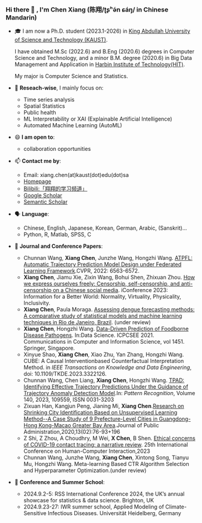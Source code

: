 ### Hi there 👋 , I'm Chen Xiang (陈翔/ʈʂʰə́n ɕáŋ/ in Chinese Mandarin)


- 🎓 I am now a Ph.D. student (2023.1-2026) in [King Abdullah University of Science and Technology (KAUST)](https://www.kaust.edu.sa/en).
  
  I have obtained M.Sc (2022.6) and B.Eng (2020.6) degrees in Computer Science and Technology, and a minor B.M. degree (2020.6) in Big Data Management and Application in [Harbin Institute of Technology(HIT)](http://www.hit.edu.cn).

  My major is Computer Science and Statistics.

- 🔭 **Reseach-wise**, I mainly focus on:
    - Time series analysis
    - Spatial Statistics
    - Public health
    - ML Interpretability or XAI (Explainable Artificial Intelligence)
    - Automated Machine Learning (AutoML)

- 😄 **I am open to**:
    - collaboration opportunities

- 📫 **Contact me by**:
    - Email: xiang.chen(at)kaust(dot)edu(dot)sa
    - [Homepage](https://chenxiang1998.github.io/)
    - [Bilibili:「翔翔的学习频道」](https://space.bilibili.com/1586658)
    - [Google Scholar](https://scholar.google.com.hk/citations?user=-_-FfdQAAAAJ&hl=zh-CN)
    - [Semantic Scholar](https://www.semanticscholar.org/author/Xiang-Chen/2143735745)

- 🗣️ **Language**:
    - Chinese, English, Japanese, Korean, German, Arabic, (Sanskrit)...
    - Python, R, Matlab, SPSS, C

- 📃 **Journal and Conference Papers**:
    - Chunnan Wang, **Xiang Chen**, Junzhe Wang, Hongzhi Wang. [ATPFL: Automatic Trajectory Prediction Model Design under Federated Learning Framework](https://openaccess.thecvf.com/content/CVPR2022/html/Wang_ATPFL_Automatic_Trajectory_Prediction_Model_Design_Under_Federated_Learning_Framework_CVPR_2022_paper.html).CVPR, 2022: 6563-6572.
    - **Xiang Chen**, Jiamu Xie, Zixin Wang, Bohui Shen, Zhixuan Zhou. [How we express ourselves freely: Censorship, self-censorship, and anti-censorship on a Chinese social media](https://link.springer.com/chapter/10.1007/978-3-031-28032-0_8). iConference 2023: Information for a Better World: Normality, Virtuality, Physicality, Inclusivity.
    - **Xiang Chen**, Paula Moraga. [Assessing dengue forecasting methods: A comparative study of statistical models and machine learning techniques in Rio de Janeiro, Brazil](https://www.medrxiv.org/content/10.1101/2024.06.12.24308827v1). (under review)
    - **Xiang Chen**, Hongzhi Wang. [Data-Driven Prediction of Foodborne Disease Pathogens](https://link.springer.com/chapter/10.1007/978-981-16-5940-9_8). In:Data Science. ICPCSEE 2021. Communications in Computer and Information Science, vol 1451. Springer, Singapore.
    - Xinyue Shao, **Xiang Chen**, Xiao Zhu, Yan Zhang, Hongzhi Wang. CUBE: A Causal Interventionbased Counterfactual Interpretation Method. in *IEEE Transactions on Knowledge and Data Engineering*, doi: 10.1109/TKDE.2023.3322126.
    - Chunnan Wang, Chen Liang, **Xiang Chen**, Hongzhi Wang. [TPAD: Identifying Effective Trajectory Predictions Under the Guidance of Trajectory Anomaly Detection Model](https://www.sciencedirect.com/science/article/pii/S0031320323002595).In: *Pattern Recognition*, Volume 140, 2023, 109559, ISSN 0031-3203
    - Zixuan Han, Kangjun Peng, Jianing Mi, **Xiang Chen**.[Research on Shrinking City Identification Based on Unsupervised Learning Method--A Case Study of 9 Prefecture-Level Cities in Guangdong-Hong Kong-Macao Greater Bay Area](https://kns.cnki.net/KCMS/detail/detail.aspx?dbcode=CJFD&filename=GGXZ202002007).Journal of Public Administration,2020,13(02):76-93+196
    - Z Shi, Z Zhou, A Choudhry, M Wei, **X Chen**, B Shen. [Ethical concerns of COVID-19 contact tracing: a narrative review](https://www.ideals.illinois.edu/items/126865). 25th International Conference on Human-Computer Interaction,2023
    - Chunnan Wang, Junzhe Wang, **Xiang Chen**, Xintong Song, Tianyu Mu, Hongzhi Wang. Meta-learning Based CTR Algorithm Selection and Hyperparameter Optimization.(under review)

- 💬 **Conference and Summer School**:
  - 2024.9.2-5: RSS International Conference 2024, the UK’s annual showcase for statistics & data science. Brighton, UK
  - 2024.9.23-27: IWR summer school, Applied Modeling of Climate-Sensitive Infectious Diseases. Universität Heidelberg, Germany
#    




